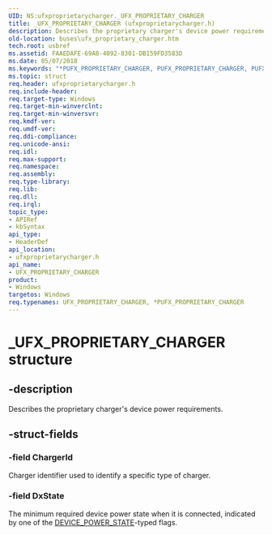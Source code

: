 ```yaml
---
UID: NS:ufxproprietarycharger._UFX_PROPRIETARY_CHARGER
title: _UFX_PROPRIETARY_CHARGER (ufxproprietarycharger.h)
description: Describes the proprietary charger's device power requirements.
old-location: buses\ufx_proprietary_charger.htm
tech.root: usbref
ms.assetid: FAAEDAFE-69A8-4092-8301-DB159FD3583D
ms.date: 05/07/2018
ms.keywords: "*PUFX_PROPRIETARY_CHARGER, PUFX_PROPRIETARY_CHARGER, PUFX_PROPRIETARY_CHARGER structure pointer [Buses], UFX_PROPRIETARY_CHARGER, UFX_PROPRIETARY_CHARGER structure [Buses], _UFX_PROPRIETARY_CHARGER, buses.ufx_proprietary_charger, ufxproprietarycharger/PUFX_PROPRIETARY_CHARGER, ufxproprietarycharger/UFX_PROPRIETARY_CHARGER"
ms.topic: struct
req.header: ufxproprietarycharger.h
req.include-header: 
req.target-type: Windows
req.target-min-winverclnt: 
req.target-min-winversvr: 
req.kmdf-ver: 
req.umdf-ver: 
req.ddi-compliance: 
req.unicode-ansi: 
req.idl: 
req.max-support: 
req.namespace: 
req.assembly: 
req.type-library: 
req.lib: 
req.dll: 
req.irql: 
topic_type:
- APIRef
- kbSyntax
api_type:
- HeaderDef
api_location:
- ufxproprietarycharger.h
api_name:
- UFX_PROPRIETARY_CHARGER
product:
- Windows
targetos: Windows
req.typenames: UFX_PROPRIETARY_CHARGER, *PUFX_PROPRIETARY_CHARGER
---
```


# _UFX_PROPRIETARY_CHARGER structure


## -description


Describes the proprietary charger's device power requirements.


## -struct-fields




### -field ChargerId

Charger identifier used to identify a specific type of charger.


### -field DxState

The minimum required device power state when it is connected, indicated by one of the <a href="https://docs.microsoft.com/windows-hardware/drivers/ddi/content/wudfddi/ne-wudfddi-_device_power_state">DEVICE_POWER_STATE</a>-typed flags.

